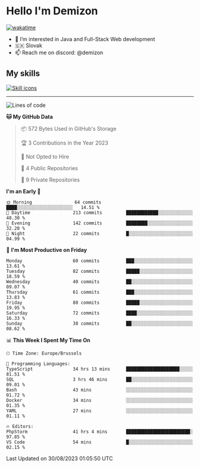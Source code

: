 # Hello I'm Demizon
[![wakatime](https://wakatime.com/badge/user/6ad1949f-d6d7-44f9-9eee-c35e54cc499b.svg)](https://wakatime.com/@6ad1949f-d6d7-44f9-9eee-c35e54cc499b)
- 👀 I’m interested in Java and Full-Stack Web development
- 🇸🇰 Slovak
- 📫 Reach me on discord: @demizon

## My skills
[![Skill icons](https://skillicons.dev/icons?i=java,js,ts,html,css,react,nextjs,tailwind,supabase,py,git,docker,linux,mysql,postgres,mongo&theme=dark)](https://github.com/Demizon3433)

---

<!--START_SECTION:waka-->
![Lines of code](https://img.shields.io/badge/From%20Hello%20World%20I%27ve%20Written-84.1%20thousand%20lines%20of%20code-blue)

**🐱 My GitHub Data** 

> 📦 572 Bytes Used in GitHub's Storage 
 > 
> 🏆 3 Contributions in the Year 2023
 > 
> 🚫 Not Opted to Hire
 > 
> 📜 4 Public Repositories 
 > 
> 🔑 9 Private Repositories 
 > 
**I'm an Early 🐤** 

```text
🌞 Morning                64 commits          ████░░░░░░░░░░░░░░░░░░░░░   14.51 % 
🌆 Daytime                213 commits         ████████████░░░░░░░░░░░░░   48.30 % 
🌃 Evening                142 commits         ████████░░░░░░░░░░░░░░░░░   32.20 % 
🌙 Night                  22 commits          █░░░░░░░░░░░░░░░░░░░░░░░░   04.99 % 
```
📅 **I'm Most Productive on Friday** 

```text
Monday                   60 commits          ███░░░░░░░░░░░░░░░░░░░░░░   13.61 % 
Tuesday                  82 commits          █████░░░░░░░░░░░░░░░░░░░░   18.59 % 
Wednesday                40 commits          ██░░░░░░░░░░░░░░░░░░░░░░░   09.07 % 
Thursday                 61 commits          ███░░░░░░░░░░░░░░░░░░░░░░   13.83 % 
Friday                   88 commits          █████░░░░░░░░░░░░░░░░░░░░   19.95 % 
Saturday                 72 commits          ████░░░░░░░░░░░░░░░░░░░░░   16.33 % 
Sunday                   38 commits          ██░░░░░░░░░░░░░░░░░░░░░░░   08.62 % 
```


📊 **This Week I Spent My Time On** 

```text
🕑︎ Time Zone: Europe/Brussels

💬 Programming Languages: 
TypeScript               34 hrs 13 mins      ████████████████████░░░░░   81.51 % 
SQL                      3 hrs 46 mins       ██░░░░░░░░░░░░░░░░░░░░░░░   09.01 % 
Bash                     43 mins             ░░░░░░░░░░░░░░░░░░░░░░░░░   01.72 % 
Docker                   34 mins             ░░░░░░░░░░░░░░░░░░░░░░░░░   01.35 % 
YAML                     27 mins             ░░░░░░░░░░░░░░░░░░░░░░░░░   01.11 % 

🔥 Editors: 
PhpStorm                 41 hrs 4 mins       ████████████████████████░   97.85 % 
VS Code                  54 mins             █░░░░░░░░░░░░░░░░░░░░░░░░   02.15 % 
```


 Last Updated on 30/08/2023 01:05:50 UTC
<!--END_SECTION:waka-->
